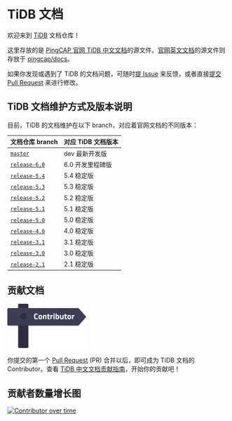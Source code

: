 # TiDB 文档

欢迎来到 [TiDB](https://github.com/pingcap/tidb) 文档仓库！

这里存放的是 [PingCAP 官网 TiDB 中文文档](https://docs.pingcap.com/zh/tidb/stable)的源文件。[官网英文文档](https://docs.pingcap.com/tidb/stable)的源文件则存放于 [pingcap/docs](https://github.com/pingcap/docs)。

如果你发现或遇到了 TiDB 的文档问题，可随时[提 Issue](https://github.com/pingcap/docs-cn/issues/new/choose) 来反馈，或者直接[提交 Pull Request](/CONTRIBUTING.md#pull-request-提交流程) 来进行修改。

## TiDB 文档维护方式及版本说明

目前，TiDB 的文档维护在以下 branch，对应着官网文档的不同版本：

| 文档仓库 branch | 对应 TiDB 文档版本 |
|:---------|:----------|
| [`master`](https://github.com/pingcap/docs-cn/tree/master) | dev 最新开发版 |
| [`release-6.0`](https://github.com/pingcap/docs-cn/tree/release-6.0) | 6.0 开发里程碑版 |
| [`release-5.4`](https://github.com/pingcap/docs-cn/tree/release-5.4) | 5.4 稳定版 |
| [`release-5.3`](https://github.com/pingcap/docs-cn/tree/release-5.3) | 5.3 稳定版 |
| [`release-5.2`](https://github.com/pingcap/docs-cn/tree/release-5.2) | 5.2 稳定版 |
| [`release-5.1`](https://github.com/pingcap/docs-cn/tree/release-5.1) | 5.1 稳定版 |
| [`release-5.0`](https://github.com/pingcap/docs-cn/tree/release-5.0) | 5.0 稳定版 |
| [`release-4.0`](https://github.com/pingcap/docs-cn/tree/release-4.0) | 4.0 稳定版 |
| [`release-3.1`](https://github.com/pingcap/docs-cn/tree/release-3.1) | 3.1 稳定版 |
| [`release-3.0`](https://github.com/pingcap/docs-cn/tree/release-3.0) | 3.0 稳定版 |
| [`release-2.1`](https://github.com/pingcap/docs-cn/tree/release-2.1) | 2.1 稳定版 |

## 贡献文档

[<img src="media/contribution-map.png" alt="contribution-map" width="180"></img>](https://github.com/pingcap/community/tree/master/special-interest-groups/sig-docs)

你提交的第一个 [Pull Request](https://help.github.com/en/github/getting-started-with-github/github-glossary#pull-request) (PR) 合并以后，即可成为 TiDB 文档的 Contributor。查看 [TiDB 中文文档贡献指南](/CONTRIBUTING.md)，开始你的贡献吧！

## 贡献者数量增长图

[![Contributor over time](https://contributor-graph-api.apiseven.com/contributors-svg?chart=contributorOverTime&repo=pingcap/docs-cn)](https://www.apiseven.com/en/contributor-graph?chart=contributorOverTime&repo=pingcap/docs-cn)
